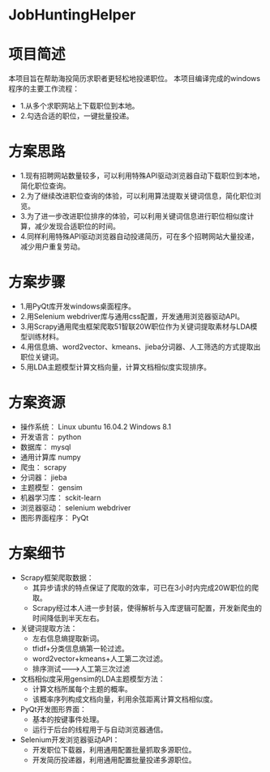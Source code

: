 JobHuntingHelper
========
项目简述
========
 本项目旨在帮助海投简历求职者更轻松地投递职位。
 本项目编译完成的windows程序的主要工作流程：
 * 1.从多个求职网站上下载职位到本地。
 * 2.勾选合适的职位，一键批量投递。

方案思路
========
 * 1.现有招聘网站数量较多，可以利用特殊API驱动浏览器自动下载职位到本地，简化职位查询。
 * 2.为了继续改进职位查询的体验，可以利用算法提取关键词信息，简化职位浏览。
 * 3.为了进一步改进职位排序的体验，可以利用关键词信息进行职位相似度计算，减少发现合适职位的时间。
 * 4.同样利用特殊API驱动浏览器自动投递简历，可在多个招聘网站大量投递，减少用户重复劳动。
 
方案步骤
========
 * 1.用PyQt库开发windows桌面程序。
 * 2.用Selenium webdriver库与通用css配置，开发通用浏览器驱动API。
 * 3.用Scrapy通用爬虫框架爬取51智联20W职位作为关键词提取素材与LDA模型训练材料。
 * 4.用信息熵、word2vector、kmeans、jieba分词器、人工筛选的方式提取出职位关键词。
 * 5.用LDA主题模型计算文档向量，计算文档相似度实现排序。

方案资源
========
 * 操作系统：     Linux ubuntu 16.04.2 Windows 8.1
 * 开发语言：     python
 * 数据库：       mysql
 * 通用计算库     numpy
 * 爬虫：         scrapy
 * 分词器：       jieba
 * 主题模型：     gensim
 * 机器学习库：   sckit-learn
 * 浏览器驱动：   selenium webdriver
 * 图形界面程序： PyQt
    
方案细节
========
 * Scrapy框架爬取数据：
     * 其异步请求的特点保证了爬取的效率，可已在3小时内完成20W职位的爬取。
     * Scrapy经过本人进一步封装，使得解析与入库逻辑可配置，开发新爬虫的时间降低到半天左右。
 * 关键词提取方法：
     * 左右信息熵提取新词。
     * tfidf+分类信息熵第一轮过滤。
     * word2vector+kmeans+人工第二次过滤。
     * 排序测试--->人工第三次过滤
 * 文档相似度采用gensim的LDA主题模型方法：
     * 计算文档所属每个主题的概率。
     * 该概率序列构成文档向量，利用余弦距离计算文档相似度。
 * PyQt开发图形界面：
     * 基本的按键事件处理。
     * 运行于后台的线程用于与自动浏览器通信。
 * Selenium开发浏览器驱动API：
     * 开发职位下载器，利用通用配置批量抓取多源职位。
     * 开发简历投递器，利用通用配置批量投递多源职位。
